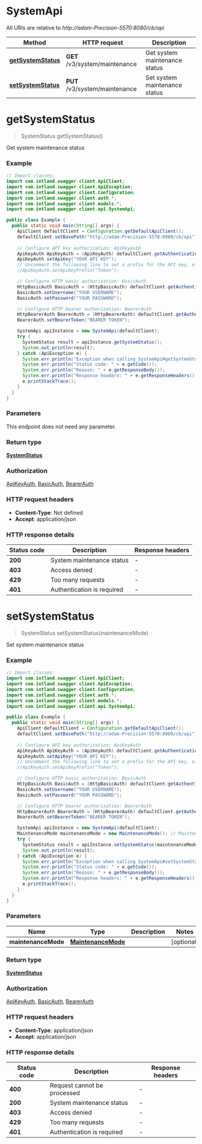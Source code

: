 # SystemApi

All URIs are relative to *http://adam-Precision-5570:8080/cb/api*

Method | HTTP request | Description
------------- | ------------- | -------------
[**getSystemStatus**](SystemApi.md#getSystemStatus) | **GET** /v3/system/maintenance | Get system maintenance status
[**setSystemStatus**](SystemApi.md#setSystemStatus) | **PUT** /v3/system/maintenance | Set system maintenance status


<a name="getSystemStatus"></a>
# **getSystemStatus**
> SystemStatus getSystemStatus()

Get system maintenance status

### Example
```java
// Import classes:
import com.intland.swagger.client.ApiClient;
import com.intland.swagger.client.ApiException;
import com.intland.swagger.client.Configuration;
import com.intland.swagger.client.auth.*;
import com.intland.swagger.client.models.*;
import com.intland.swagger.client.api.SystemApi;

public class Example {
  public static void main(String[] args) {
    ApiClient defaultClient = Configuration.getDefaultApiClient();
    defaultClient.setBasePath("http://adam-Precision-5570:8080/cb/api");
    
    // Configure API key authorization: ApiKeyAuth
    ApiKeyAuth ApiKeyAuth = (ApiKeyAuth) defaultClient.getAuthentication("ApiKeyAuth");
    ApiKeyAuth.setApiKey("YOUR API KEY");
    // Uncomment the following line to set a prefix for the API key, e.g. "Token" (defaults to null)
    //ApiKeyAuth.setApiKeyPrefix("Token");

    // Configure HTTP basic authorization: BasicAuth
    HttpBasicAuth BasicAuth = (HttpBasicAuth) defaultClient.getAuthentication("BasicAuth");
    BasicAuth.setUsername("YOUR USERNAME");
    BasicAuth.setPassword("YOUR PASSWORD");

    // Configure HTTP bearer authorization: BearerAuth
    HttpBearerAuth BearerAuth = (HttpBearerAuth) defaultClient.getAuthentication("BearerAuth");
    BearerAuth.setBearerToken("BEARER TOKEN");

    SystemApi apiInstance = new SystemApi(defaultClient);
    try {
      SystemStatus result = apiInstance.getSystemStatus();
      System.out.println(result);
    } catch (ApiException e) {
      System.err.println("Exception when calling SystemApi#getSystemStatus");
      System.err.println("Status code: " + e.getCode());
      System.err.println("Reason: " + e.getResponseBody());
      System.err.println("Response headers: " + e.getResponseHeaders());
      e.printStackTrace();
    }
  }
}
```

### Parameters
This endpoint does not need any parameter.

### Return type

[**SystemStatus**](SystemStatus.md)

### Authorization

[ApiKeyAuth](../README.md#ApiKeyAuth), [BasicAuth](../README.md#BasicAuth), [BearerAuth](../README.md#BearerAuth)

### HTTP request headers

 - **Content-Type**: Not defined
 - **Accept**: application/json

### HTTP response details
| Status code | Description | Response headers |
|-------------|-------------|------------------|
**200** | System maintenance status |  -  |
**403** | Access denied |  -  |
**429** | Too many requests |  -  |
**401** | Authentication is required |  -  |

<a name="setSystemStatus"></a>
# **setSystemStatus**
> SystemStatus setSystemStatus(maintenanceMode)

Set system maintenance status

### Example
```java
// Import classes:
import com.intland.swagger.client.ApiClient;
import com.intland.swagger.client.ApiException;
import com.intland.swagger.client.Configuration;
import com.intland.swagger.client.auth.*;
import com.intland.swagger.client.models.*;
import com.intland.swagger.client.api.SystemApi;

public class Example {
  public static void main(String[] args) {
    ApiClient defaultClient = Configuration.getDefaultApiClient();
    defaultClient.setBasePath("http://adam-Precision-5570:8080/cb/api");
    
    // Configure API key authorization: ApiKeyAuth
    ApiKeyAuth ApiKeyAuth = (ApiKeyAuth) defaultClient.getAuthentication("ApiKeyAuth");
    ApiKeyAuth.setApiKey("YOUR API KEY");
    // Uncomment the following line to set a prefix for the API key, e.g. "Token" (defaults to null)
    //ApiKeyAuth.setApiKeyPrefix("Token");

    // Configure HTTP basic authorization: BasicAuth
    HttpBasicAuth BasicAuth = (HttpBasicAuth) defaultClient.getAuthentication("BasicAuth");
    BasicAuth.setUsername("YOUR USERNAME");
    BasicAuth.setPassword("YOUR PASSWORD");

    // Configure HTTP bearer authorization: BearerAuth
    HttpBearerAuth BearerAuth = (HttpBearerAuth) defaultClient.getAuthentication("BearerAuth");
    BearerAuth.setBearerToken("BEARER TOKEN");

    SystemApi apiInstance = new SystemApi(defaultClient);
    MaintenanceMode maintenanceMode = new MaintenanceMode(); // MaintenanceMode | 
    try {
      SystemStatus result = apiInstance.setSystemStatus(maintenanceMode);
      System.out.println(result);
    } catch (ApiException e) {
      System.err.println("Exception when calling SystemApi#setSystemStatus");
      System.err.println("Status code: " + e.getCode());
      System.err.println("Reason: " + e.getResponseBody());
      System.err.println("Response headers: " + e.getResponseHeaders());
      e.printStackTrace();
    }
  }
}
```

### Parameters

Name | Type | Description  | Notes
------------- | ------------- | ------------- | -------------
 **maintenanceMode** | [**MaintenanceMode**](MaintenanceMode.md)|  | [optional]

### Return type

[**SystemStatus**](SystemStatus.md)

### Authorization

[ApiKeyAuth](../README.md#ApiKeyAuth), [BasicAuth](../README.md#BasicAuth), [BearerAuth](../README.md#BearerAuth)

### HTTP request headers

 - **Content-Type**: application/json
 - **Accept**: application/json

### HTTP response details
| Status code | Description | Response headers |
|-------------|-------------|------------------|
**400** | Request cannot be processed |  -  |
**200** | System maintenance status |  -  |
**403** | Access denied |  -  |
**429** | Too many requests |  -  |
**401** | Authentication is required |  -  |

